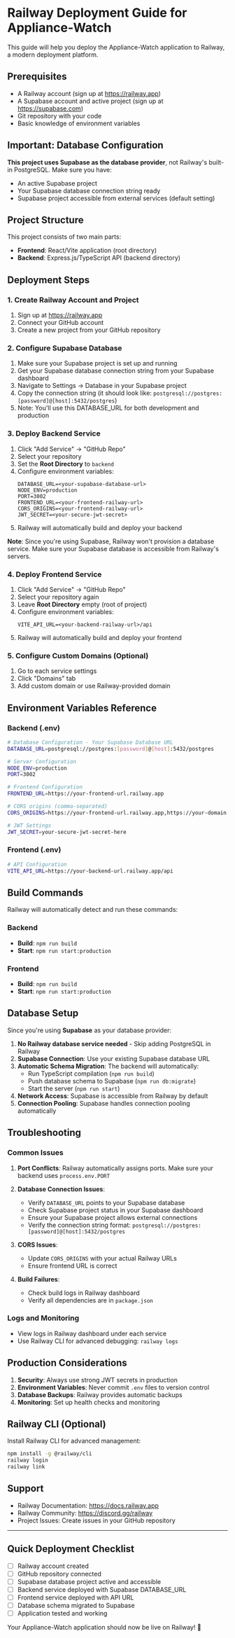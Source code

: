# Railway Deployment Guide for Appliance-Watch

This guide will help you deploy the Appliance-Watch application to Railway, a modern deployment platform.

## Prerequisites

- A Railway account (sign up at https://railway.app)
- A Supabase account and active project (sign up at https://supabase.com)
- Git repository with your code
- Basic knowledge of environment variables

## Important: Database Configuration

**This project uses Supabase as the database provider**, not Railway's built-in PostgreSQL. Make sure you have:
- An active Supabase project
- Your Supabase database connection string ready
- Supabase project accessible from external services (default setting)

## Project Structure

This project consists of two main parts:
- **Frontend**: React/Vite application (root directory)
- **Backend**: Express.js/TypeScript API (backend directory)

## Deployment Steps

### 1. Create Railway Account and Project

1. Sign up at https://railway.app
2. Connect your GitHub account
3. Create a new project from your GitHub repository

### 2. Configure Supabase Database

1. Make sure your Supabase project is set up and running
2. Get your Supabase database connection string from your Supabase dashboard
3. Navigate to Settings → Database in your Supabase project
4. Copy the connection string (it should look like: `postgresql://postgres:[password]@[host]:5432/postgres`)
5. Note: You'll use this DATABASE_URL for both development and production

### 3. Deploy Backend Service

1. Click "Add Service" → "GitHub Repo"
2. Select your repository
3. Set the **Root Directory** to `backend`
4. Configure environment variables:
   ```
   DATABASE_URL=<your-supabase-database-url>
   NODE_ENV=production
   PORT=3002
   FRONTEND_URL=<your-frontend-railway-url>
   CORS_ORIGINS=<your-frontend-railway-url>
   JWT_SECRET=<your-secure-jwt-secret>
   ```
5. Railway will automatically build and deploy your backend

**Note**: Since you're using Supabase, Railway won't provision a database service. Make sure your Supabase database is accessible from Railway's servers.

### 4. Deploy Frontend Service

1. Click "Add Service" → "GitHub Repo"
2. Select your repository again
3. Leave **Root Directory** empty (root of project)
4. Configure environment variables:
   ```
   VITE_API_URL=<your-backend-railway-url>/api
   ```
5. Railway will automatically build and deploy your frontend

### 5. Configure Custom Domains (Optional)

1. Go to each service settings
2. Click "Domains" tab
3. Add custom domain or use Railway-provided domain

## Environment Variables Reference

### Backend (.env)
```bash
# Database Configuration - Your Supabase Database URL
DATABASE_URL=postgresql://postgres:[password]@[host]:5432/postgres

# Server Configuration
NODE_ENV=production
PORT=3002

# Frontend Configuration
FRONTEND_URL=https://your-frontend-url.railway.app

# CORS origins (comma-separated)
CORS_ORIGINS=https://your-frontend-url.railway.app,https://your-domain.com

# JWT Settings
JWT_SECRET=your-secure-jwt-secret-here
```

### Frontend (.env)
```bash
# API Configuration
VITE_API_URL=https://your-backend-url.railway.app/api
```

## Build Commands

Railway will automatically detect and run these commands:

### Backend
- **Build**: `npm run build`
- **Start**: `npm run start:production`

### Frontend
- **Build**: `npm run build`
- **Start**: `npm run start:production`

## Database Setup

Since you're using **Supabase** as your database provider:

1. **No Railway database service needed** - Skip adding PostgreSQL in Railway
2. **Supabase Connection**: Use your existing Supabase database URL
3. **Automatic Schema Migration**: The backend will automatically:
   - Run TypeScript compilation (`npm run build`)
   - Push database schema to Supabase (`npm run db:migrate`)
   - Start the server (`npm run start`)
4. **Network Access**: Supabase is accessible from Railway by default
5. **Connection Pooling**: Supabase handles connection pooling automatically

## Troubleshooting

### Common Issues

1. **Port Conflicts**: Railway automatically assigns ports. Make sure your backend uses `process.env.PORT`

3. **Database Connection Issues**: 
   - Verify `DATABASE_URL` points to your Supabase database
   - Check Supabase project status in your Supabase dashboard
   - Ensure your Supabase project allows external connections
   - Verify the connection string format: `postgresql://postgres:[password]@[host]:5432/postgres`

4. **CORS Issues**: 
   - Update `CORS_ORIGINS` with your actual Railway URLs
   - Ensure frontend URL is correct

5. **Build Failures**:
   - Check build logs in Railway dashboard
   - Verify all dependencies are in `package.json`

### Logs and Monitoring

- View logs in Railway dashboard under each service
- Use Railway CLI for advanced debugging: `railway logs`

## Production Considerations

1. **Security**: Always use strong JWT secrets in production
2. **Environment Variables**: Never commit `.env` files to version control
3. **Database Backups**: Railway provides automatic backups
4. **Monitoring**: Set up health checks and monitoring

## Railway CLI (Optional)

Install Railway CLI for advanced management:
```bash
npm install -g @railway/cli
railway login
railway link
```

## Support

- Railway Documentation: https://docs.railway.app
- Railway Community: https://discord.gg/railway
- Project Issues: Create issues in your GitHub repository

---

## Quick Deployment Checklist

- [ ] Railway account created
- [ ] GitHub repository connected
- [ ] Supabase database project active and accessible
- [ ] Backend service deployed with Supabase DATABASE_URL
- [ ] Frontend service deployed with API URL
- [ ] Database schema migrated to Supabase
- [ ] Application tested and working

Your Appliance-Watch application should now be live on Railway! 🚀